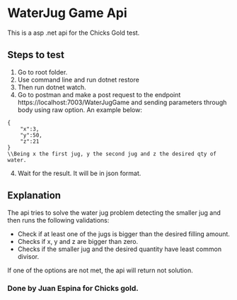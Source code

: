 # WaterJug Game Api
This is a asp .net api for the Chicks Gold test.

## Steps to test
1. Go to root folder.
2. Use command line and run dotnet restore
3. Then run dotnet watch.
4. Go to postman and make a post request to the endpoint https://localhost:7003/WaterJugGame and sending parameters through body using raw option. An example below:

```
{
    "x":3,
    "y":50,
    "z":21
}
\\Being x the first jug, y the second jug and z the desired qty of water.
```

4. Wait for the result. It will be in json format.

## Explanation

The api tries to solve the water jug problem detecting the smaller jug and then
runs the following validations:
* Check if at least one of the jugs is bigger than the desired filling amount.
* Checks if x, y and z are bigger than zero.
* Checks if the smaller jug and the desired quantity have least common divisor.

If one of the options are not met, the api will return not solution.


### Done by Juan Espina for Chicks gold.